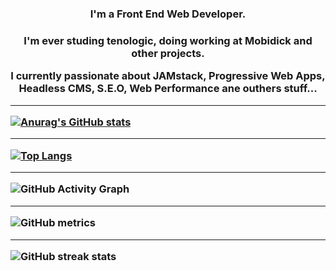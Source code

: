 <h3 align="center">I'm a Front End Web Developer.<h3>
<p align="center">I'm ever studing tenologic, doing working at Mobidick  and other projects.</p>
<p align="center">I currently passionate about JAMstack, Progressive Web Apps, Headless CMS, S.E.O, Web Performance ane outhers stuff...</p>

---

[![Anurag's GitHub stats](https://github-readme-stats.vercel.app/api?username=thailoeduardo&show_icons=true&theme=radical&count_private=true&hide_border=true&locale=pt-br)](https://github.com/anuraghazra/github-readme-stats)

---

[![Top Langs](https://github-readme-stats.vercel.app/api/top-langs/?username=thailoeduardo&show_icons=true&theme=radical&count_private=true&locale=pt-br)](https://github.com/anuraghazra/github-readme-stats)

---

![GitHub Activity Graph](https://activity-graph.herokuapp.com/graph?username=thailoeduardo)

---

![GitHub metrics](https://metrics.lecoq.io/thailoeduardo)

---

![GitHub streak stats](https://github-readme-streak-stats.herokuapp.com/?user=thailoeduardo)  

